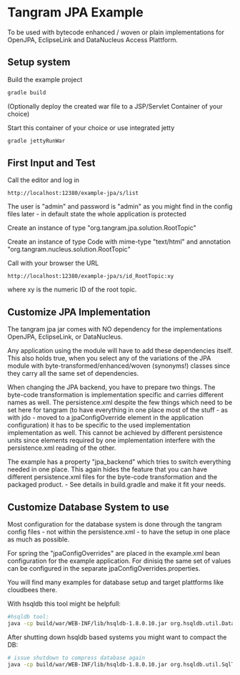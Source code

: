 Tangram JPA Example
===================

To be used with bytecode enhanced / woven or plain implementations for OpenJPA, 
EclipseLink and DataNucleus Access Plattform.

Setup system
------------

Build the example project

```bash
gradle build
```

(Optionally deploy the created war file to a JSP/Servlet Container of your choice)

Start this container of your choice or use integrated jetty

```bash
gradle jettyRunWar
```

First Input and Test
--------------------

Call the editor and log in

```
http://localhost:12380/example-jpa/s/list
```

The user is "admin" and password is "admin" as you might find in the config files 
later - in default state the whole application is protected

Create an instance of type "org.tangram.jpa.solution.RootTopic"

Create an instance of type Code with mime-type "text/html" and annotation 
"org.tangram.nucleus.solution.RootTopic"

Call with your browser the URL

```
http://localhost:12380/example-jpa/s/id_RootTopic:xy
```

where xy is the numeric ID of the root topic.

Customize JPA Implementation
----------------------------

The tangram jpa jar comes with NO dependency for the implementations OpenJPA, 
EclipseLink, or DataNucleus. 

Any application using the module will have to add these dependencies itself. This 
also holds true, when you select any of the variations of the JPA module with
byte-transformed/enhanced/woven (synonyms!) classes since they carry all the same
set of dependencies.

When changing the JPA backend, you have to prepare two things. The byte-code 
transformation is implementation specific and carries different names as well.
The persistence.xml despite the few things which need to be set here for tangram 
(to have everything in one place most of the stuff - as with jdo - moved to
a jpaConfigOverride element in the application configuration) it has to be 
specific to the used implementation implementation as well. This cannot be achieved
by different persistence units since elements required by one implementation interfere 
with the persistence.xml reading of the other.

The example has a property "jpa_backend" which tries to switch everything needed
in one place. This again hides the feature that you can have different persistence.xml
files for the byte-code transformation and the packaged product. - See details in
build.gradle and make it fit your needs.

Customize Database System to use
--------------------------------

Most configuration for the database system is done through the tangram config 
files - not within the persistence.xml - to have the setup in one place as much 
as possible. 

For spring the "jpaConfigOverrides" are placed in the example.xml bean configuration
for the example application. For dinisiq the same set of values can be configured in
the separate jpaConfigOverrides.properties.

You will find many examples for database setup and target plattforms like cloudbees there.

With hsqldb this tool might be helpfull:

```bash
#hsqldb tool:
java -cp build/war/WEB-INF/lib/hsqldb-1.8.0.10.jar org.hsqldb.util.DatabaseManager
```

After shutting down hsqldb based systems you might want to compact the DB:

```bash
# issue shutdown to compress database again
java -cp build/war/WEB-INF/lib/hsqldb-1.8.0.10.jar org.hsqldb.util.SqlTool --inlineRc url=jdbc:hsqldb:file:tangram-rdbms,password=,user=sa --sql "shutdown;"
```

